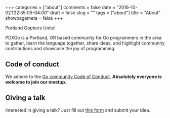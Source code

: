 +++
categories = ["about"]
comments = false
date = "2016-10-02T22:55:05-04:00"
draft = false
slug = ""
tags = ["about"]
title = "About"
showpagemeta = false
+++

Portland Gophers Unite!

PDXGo is a Portland, OR based community for Go programmers in the area to gather, learn the language together, share ideas, and highlight community contributions and showcase the joy of programming.

## Code of conduct

We adhere to the [Go community Code of Conduct](https://github.com/pdxgo/codeofconduct). **Absolutely everyone is welcome to join our meetup.**

## Giving a talk

Interested in giving a talk? Just fill out [this form](https://goo.gl/forms/QPddhPEWwE8Vb7tK2) and submit your idea.
